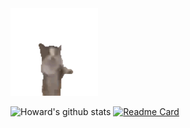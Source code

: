 <img src="https://github.com/zamhown/zamhown/blob/main/happy_cat.gif" alt="cat" style="height:140px;"/>

![Howard's github stats](https://github-readme-stats.vercel.app/api?username=zamhown&show_icons=true&theme=transparent) 
[![Readme Card](https://github-readme-stats.vercel.app/api/pin/?username=visactor&repo=vchart&theme=transparent)](https://github.com/visactor/vchart) 
